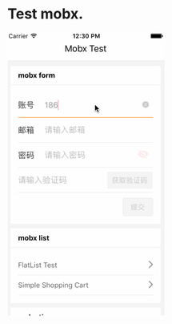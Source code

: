 # Test mobx.

![Test mobx preview](https://github.com/8088/react-native-mobx-test/blob/master/test_mobx_preview.gif)


